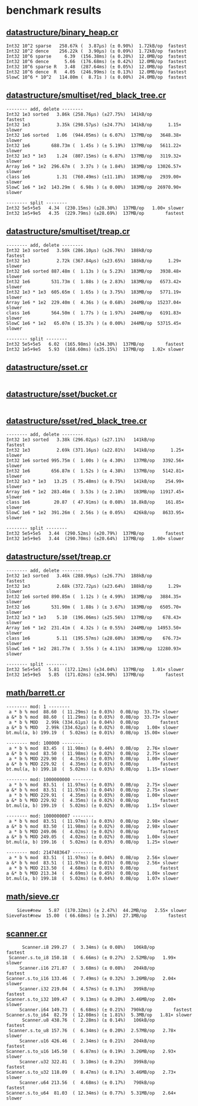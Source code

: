 # benchmark results

## [datastructure/binary_heap.cr](https://github.com/yuruhi/crystal_lib/blob/master/benchmarks/datastructure/binary_heap.cr)

```
Int32 10^2 sparse   258.67k (  3.87µs) (± 0.90%)  1.72kB/op  fastest
Int32 10^2 dence    256.22k (  3.90µs) (± 0.09%)  1.72kB/op  fastest
Int32 10^6 sparse     6.39  (156.38ms) (± 0.20%)  12.0MB/op  fastest
Int32 10^6 dence      5.66  (176.68ms) (± 0.42%)  12.0MB/op  fastest
Int32 10^6 sparse R   3.48  (287.64ms) (± 0.05%)  12.0MB/op  fastest
Int32 10^6 dence  R   4.05  (246.99ms) (± 0.13%)  12.0MB/op  fastest
SlowC 10^6 * 10^2   114.80m (  8.71s ) (± 0.00%)  24.0MB/op  fastest
```

## [datastructure/smultiset/red_black_tree.cr](https://github.com/yuruhi/crystal_lib/blob/master/benchmarks/datastructure/smultiset/red_black_tree.cr)

```
-------- add, delete --------
Int32 1e3 sorted   3.86k (258.76µs) (±27.75%)  141kB/op           fastest
Int32 1e3          3.35k (298.57µs) (±24.77%)  141kB/op      1.15× slower
Int32 1e6 sorted   1.06  (944.05ms) (± 6.07%)  137MB/op   3648.38× slower
Int32 1e6        688.73m (  1.45s ) (± 5.19%)  137MB/op   5611.22× slower
Int32 1e3 * 1e3    1.24  (807.15ms) (± 6.87%)  137MB/op   3119.32× slower
Array 1e6 * 1e2  296.67m (  3.37s ) (± 1.84%)  183MB/op  13026.57× slower
class 1e6          1.31  (760.49ms) (±11.18%)  183MB/op   2939.00× slower
SlowC 1e6 * 1e2  143.29m (  6.98s ) (± 0.00%)  183MB/op  26970.90× slower

-------- split --------
Int32 5e5+5e5   4.34  (230.15ms) (±28.30%)  137MB/op   1.00× slower
Int32 1e5+9e5   4.35  (229.79ms) (±28.69%)  137MB/op        fastest
```

## [datastructure/smultiset/treap.cr](https://github.com/yuruhi/crystal_lib/blob/master/benchmarks/datastructure/smultiset/treap.cr)

```
-------- add, delete --------
Int32 1e3 sorted   3.50k (286.10µs) (±26.76%)  188kB/op           fastest
Int32 1e3          2.72k (367.84µs) (±23.65%)  188kB/op      1.29× slower
Int32 1e6 sorted 887.48m (  1.13s ) (± 5.23%)  183MB/op   3938.48× slower
Int32 1e6        531.73m (  1.88s ) (± 2.83%)  183MB/op   6573.42× slower
Int32 1e3 * 1e3  605.65m (  1.65s ) (± 3.75%)  183MB/op   5771.19× slower
Array 1e6 * 1e2  229.40m (  4.36s ) (± 0.68%)  244MB/op  15237.04× slower
class 1e6        564.50m (  1.77s ) (± 1.97%)  244MB/op   6191.83× slower
SlowC 1e6 * 1e2   65.07m ( 15.37s ) (± 0.00%)  244MB/op  53715.45× slower

-------- split --------
Int32 5e5+5e5   6.02  (165.98ms) (±34.30%)  137MB/op        fastest
Int32 1e5+9e5   5.93  (168.60ms) (±35.15%)  137MB/op   1.02× slower
```

## [datastructure/sset.cr](https://github.com/yuruhi/crystal_lib/blob/master/benchmarks/datastructure/sset.cr)

```

```

## [datastructure/sset/bucket.cr](https://github.com/yuruhi/crystal_lib/blob/master/benchmarks/datastructure/sset/bucket.cr)

```

```

## [datastructure/sset/red_black_tree.cr](https://github.com/yuruhi/crystal_lib/blob/master/benchmarks/datastructure/sset/red_black_tree.cr)

```
-------- add, delete --------
Int32 1e3 sorted   3.38k (296.02µs) (±27.11%)   141kB/op           fastest
Int32 1e3          2.69k (371.16µs) (±22.81%)   141kB/op      1.25× slower
Int32 1e6 sorted 995.75m (  1.00s ) (± 4.30%)   137MB/op   3392.56× slower
Int32 1e6        656.87m (  1.52s ) (± 4.38%)   137MB/op   5142.81× slower
Int32 1e3 * 1e3   13.25  ( 75.48ms) (± 0.75%)   141kB/op    254.99× slower
Array 1e6 * 1e2  283.46m (  3.53s ) (± 2.10%)   183MB/op  11917.45× slower
class 1e6         20.87  ( 47.91ms) (± 0.08%)  18.8kB/op    161.85× slower
SlowC 1e6 * 1e2  391.26m (  2.56s ) (± 0.05%)   426kB/op   8633.95× slower

-------- split --------
Int32 5e5+5e5   3.44  (290.52ms) (±20.79%)  137MB/op        fastest
Int32 1e5+9e5   3.44  (290.70ms) (±20.64%)  137MB/op   1.00× slower
```

## [datastructure/sset/treap.cr](https://github.com/yuruhi/crystal_lib/blob/master/benchmarks/datastructure/sset/treap.cr)

```
-------- add, delete --------
Int32 1e3 sorted   3.46k (288.99µs) (±26.77%)  188kB/op           fastest
Int32 1e3          2.68k (372.72µs) (±23.64%)  188kB/op      1.29× slower
Int32 1e6 sorted 890.85m (  1.12s ) (± 4.99%)  183MB/op   3884.35× slower
Int32 1e6        531.90m (  1.88s ) (± 3.67%)  183MB/op   6505.70× slower
Int32 1e3 * 1e3    5.10  (196.06ms) (±25.56%)  137MB/op    678.43× slower
Array 1e6 * 1e2  231.41m (  4.32s ) (± 0.55%)  244MB/op  14953.50× slower
class 1e6          5.11  (195.57ms) (±28.60%)  183MB/op    676.73× slower
SlowC 1e6 * 1e2  281.77m (  3.55s ) (± 4.11%)  183MB/op  12280.93× slower

-------- split --------
Int32 5e5+5e5   5.81  (172.12ms) (±34.04%)  137MB/op   1.01× slower
Int32 1e5+9e5   5.85  (171.02ms) (±34.90%)  137MB/op        fastest
```

## [math/barrett.cr](https://github.com/yuruhi/crystal_lib/blob/master/benchmarks/math/barrett.cr)

```
-------- mod: 1 --------
 a * b % mod  88.60  ( 11.29ms) (± 0.03%)  0.0B/op  33.73× slower
a &* b % mod  88.60  ( 11.29ms) (± 0.03%)  0.0B/op  33.73× slower
 a * b % MOD   2.99k (334.61µs) (± 0.04%)  0.0B/op        fastest
a &* b % MOD   2.99k (334.62µs) (± 0.02%)  0.0B/op   1.00× slower
bt.mul(a, b) 199.19  (  5.02ms) (± 0.01%)  0.0B/op  15.00× slower

-------- mod: 100000 --------
 a * b % mod  83.45  ( 11.98ms) (± 0.44%)  0.0B/op   2.76× slower
a &* b % mod  83.50  ( 11.98ms) (± 0.02%)  0.0B/op   2.75× slower
 a * b % MOD 229.90  (  4.35ms) (± 0.03%)  0.0B/op   1.00× slower
a &* b % MOD 229.92  (  4.35ms) (± 0.01%)  0.0B/op        fastest
bt.mul(a, b) 199.18  (  5.02ms) (± 0.03%)  0.0B/op   1.15× slower

-------- mod: 1000000000 --------
 a * b % mod  83.51  ( 11.97ms) (± 0.03%)  0.0B/op   2.75× slower
a &* b % mod  83.51  ( 11.97ms) (± 0.04%)  0.0B/op   2.75× slower
 a * b % MOD 229.91  (  4.35ms) (± 0.03%)  0.0B/op   1.00× slower
a &* b % MOD 229.92  (  4.35ms) (± 0.02%)  0.0B/op        fastest
bt.mul(a, b) 199.19  (  5.02ms) (± 0.02%)  0.0B/op   1.15× slower

-------- mod: 1000000007 --------
 a * b % mod  83.51  ( 11.97ms) (± 0.03%)  0.0B/op   2.98× slower
a &* b % mod  83.50  ( 11.98ms) (± 0.02%)  0.0B/op   2.98× slower
 a * b % MOD 249.06  (  4.02ms) (± 0.02%)  0.0B/op        fastest
a &* b % MOD 249.05  (  4.02ms) (± 0.02%)  0.0B/op   1.00× slower
bt.mul(a, b) 199.16  (  5.02ms) (± 0.03%)  0.0B/op   1.25× slower

-------- mod: 2147483647 --------
 a * b % mod  83.51  ( 11.97ms) (± 0.04%)  0.0B/op   2.56× slower
a &* b % mod  83.51  ( 11.97ms) (± 0.01%)  0.0B/op   2.56× slower
 a * b % MOD 213.50  (  4.68ms) (± 0.01%)  0.0B/op        fastest
a &* b % MOD 213.34  (  4.69ms) (± 0.45%)  0.0B/op   1.00× slower
bt.mul(a, b) 199.18  (  5.02ms) (± 0.04%)  0.0B/op   1.07× slower
```

## [math/sieve.cr](https://github.com/yuruhi/crystal_lib/blob/master/benchmarks/math/sieve.cr)

```
    Sieve#new   5.87  (170.32ms) (± 2.47%)  44.2MB/op   2.55× slower
SieveFast#new  15.00  ( 66.68ms) (± 3.26%)  27.1MB/op        fastest
```

## [scanner.cr](https://github.com/yuruhi/crystal_lib/blob/master/benchmarks/scanner.cr)

```
      Scanner.i8 299.27  (  3.34ms) (± 0.08%)   106kB/op        fastest
 Scanner.s.to_i8 150.18  (  6.66ms) (± 0.27%)  2.52MB/op   1.99× slower
     Scanner.i16 271.87  (  3.68ms) (± 0.08%)   204kB/op        fastest
Scanner.s.to_i16 133.46  (  7.49ms) (± 0.32%)  3.26MB/op   2.04× slower
     Scanner.i32 219.04  (  4.57ms) (± 0.13%)   399kB/op        fastest
Scanner.s.to_i32 109.47  (  9.13ms) (± 0.20%)  3.46MB/op   2.00× slower
     Scanner.i64 149.73  (  6.68ms) (± 0.21%)  790kB/op        fastest
Scanner.s.to_i64  82.79  ( 12.08ms) (± 1.81%)  5.3MB/op   1.81× slower
      Scanner.u8 438.76  (  2.28ms) (± 0.14%)   106kB/op        fastest
 Scanner.s.to_u8 157.76  (  6.34ms) (± 0.20%)  2.57MB/op   2.78× slower
     Scanner.u16 426.46  (  2.34ms) (± 0.21%)   204kB/op        fastest
Scanner.s.to_u16 145.50  (  6.87ms) (± 0.19%)  3.26MB/op   2.93× slower
     Scanner.u32 322.81  (  3.10ms) (± 0.23%)   399kB/op        fastest
Scanner.s.to_u32 118.09  (  8.47ms) (± 0.17%)  3.46MB/op   2.73× slower
     Scanner.u64 213.56  (  4.68ms) (± 0.17%)   790kB/op        fastest
Scanner.s.to_u64  81.03  ( 12.34ms) (± 0.77%)  5.31MB/op   2.64× slower
```

